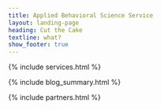 ```yaml
---
title: Applied Behavioral Science Service
layout: landing-page
heading: Cut the Cake
textline: what?
show_footer: true
---
```


{% include services.html %}

{% include blog_summary.html %}

{% include partners.html %}
